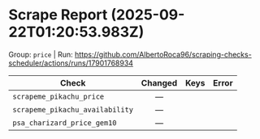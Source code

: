 # Scrape Report (2025-09-22T01:20:53.983Z)

Group: `price`  |  Run: https://github.com/AlbertoRoca96/scraping-checks-scheduler/actions/runs/17901768934

| Check | Changed | Keys | Error |
|---|:---:|:--|:--|
| `scrapeme_pikachu_price` | — |  |  |
| `scrapeme_pikachu_availability` | — |  |  |
| `psa_charizard_price_gem10` | — |  |  |
